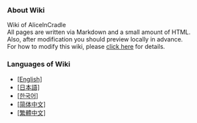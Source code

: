 ### About Wiki

Wiki of AliceInCradle
<br>
All pages are written via Markdown and a small amount of HTML.
<br>
Also, after modification you should preview locally in advance.
<br>
For how to modify this wiki, please [click here](contribution/contribute.md) for details.

### Languages of Wiki

- [[English]](wiki/en/)
- [[日本語]](wiki/ja/)
- [[한국어]](wiki/ko/)
- [[简体中文]](wiki/zh-hans/)
- [[繁體中文]](wiki/zh-hant/)
